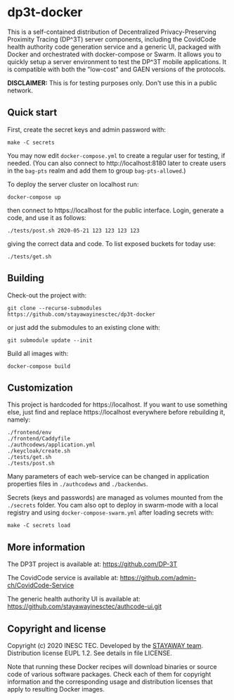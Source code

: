 # dp3t-docker

This is a self-contained distribution of Decentralized Privacy-Preserving Proximity Tracing (DP^3T) server components, including the CovidCode health authority code generation service and a generic UI, packaged with Docker and orchestrated with docker-compose or Swarm. It allows you to quickly setup a server environment to test the DP^3T mobile applications. It is compatible with both the "low-cost" and GAEN versions of the protocols.

**DISCLAIMER:** This is for testing purposes only. Don't use this in a public network.

## Quick start

First, create the secret keys and admin password with:

    make -C secrets

You may now edit `docker-compose.yml` to create a regular user for testing, if needed. (You can also connect to http://localhost:8180 later to create users in the `bag-pts` realm and add them to group `bag-pts-allowed`.)

To deploy the server cluster on localhost run:

    docker-compose up

then connect to https://localhost for the public interface. Login, generate a code, and use it as follows:

    ./tests/post.sh 2020-05-21 123 123 123 123

giving the correct data and code. To list exposed buckets for today use:

    ./tests/get.sh

## Building

Check-out the project with:

    git clone --recurse-submodules https://github.com/stayawayinesctec/dp3t-docker

or just add the submodules to an existing clone with:

    git submodule update --init

Build all images with:

    docker-compose build

## Customization

This project is hardcoded for https://localhost. If you want to use something else, just find and replace https://localhost everywhere before rebuilding it, namely:

    ./frontend/env
    ./frontend/Caddyfile
    ./authcodews/application.yml
    ./keycloak/create.sh
    ./tests/get.sh
    ./tests/post.sh

Many parameters of each web-service can be changed in application properties files in `./authcodews` and `./backendws`.

Secrets (keys and passwords) are managed as volumes mounted from the `./secrets` folder. You cam also opt to deploy in swarm-mode with a local registry and using `docker-compose-swarm.yml` after loading secrets with:

    make -C secrets load

## More information

The DP3T project is available at: https://github.com/DP-3T

The CovidCode service is available at: https://github.com/admin-ch/CovidCode-Service

The generic health authority UI is available at: https://github.com/stayawayinesctec/authcode-ui.git

## Copyright and license

Copyright (c) 2020 INESC TEC. Developed by the [STAYAWAY team](https://github.com/stayawayinesctec).
Distribution license EUPL 1.2. See details in file LICENSE.

Note that running these Docker recipes will download binaries or source code of various software packages. Check each of them for copyright information and the corresponding usage and distribution licenses that apply to resulting Docker images.
